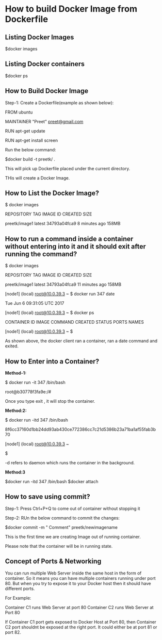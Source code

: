 
<h1> How to build Docker Image from Dockerfile</h1>

## Listing Docker Images


$docker images


## Listing Docker containers

$docker ps 



## How to Build Docker Image


Step-1: Create a Dockerfile(example as shown below):

FROM ubuntu

MAINTAINER "Preet" <preet@gmail.com>



RUN apt-get update

RUN apt-get install screen

Run the below command:

$docker build -t preetk/<imagename> .

This will pick up Dockerfile placed under the current directory.

THis will create a Docker Image.

## How to List the Docker Image?


$ docker images

REPOSITORY          TAG                 IMAGE ID            CREATED             SIZE

preetk/image1       latest              34793a04fca9        8 minutes ago       158MB


## How to run a command inside a container without entering into it and it should exit after running the command?

$ docker images

REPOSITORY          TAG                 IMAGE ID            CREATED             SIZE

preetk/image1       latest              34793a04fca9        11 minutes ago      158MB

[node1] (local) root@10.0.39.3 ~
$ docker run 347 date

Tue Jun  6 09:31:05 UTC 2017


[node1] (local) root@10.0.39.3 ~
$ docker ps

CONTAINER ID        IMAGE               COMMAND             CREATED             STATUS
     PORTS               NAMES

[node1] (local) root@10.0.39.3 ~
$


As shown above, the docker client ran a container, ran a date command and exited.

## How to Enter into a Container?

<b>Method-1:</b>

$ docker run -it 347 /bin/bash

root@b30778f3fa9e:/#


Once you type exit , it will stop the container.


<b>Method:2:</b>

$ docker run -itd 347 /bin/bash

8f6cc37160d1bb24dd93ab430ce772386cc7c21d5386b23a71ba1af55fab3b70

[node1] (local) root@10.0.39.3 ~

$

-d refers to daemon which runs the container in the background.


<b> Method:3</b>

$docker run -itd 347 /bin/bash
$docker attach <containerid>


## How to save using commit?


Step-1: Press Ctrl+P+Q to come out of container without stopping it

Step-2: RUn the below command to commit the changes:

$docker commit -m " Comment" <container-id> preetk/newimagename

This is the first time we are creating Image out of running container.

Please note that the container will be in running state.

## Concept of Ports & Networking

You can run multiple Web Server inside the same host in the form of container. So it means you can have multiple containers running under port 80. But when you try to expose it to your Docker host then it should have different ports.

For Example:

Container C1 runs Web Server at port 80 
Container C2 runs Web Server at Port 80

If Container C1 port gets exposed to Docker Host at Port 80, then Container C2 port shouldnt be exposed at the right port. It
could either be at port 81 or port 82.







